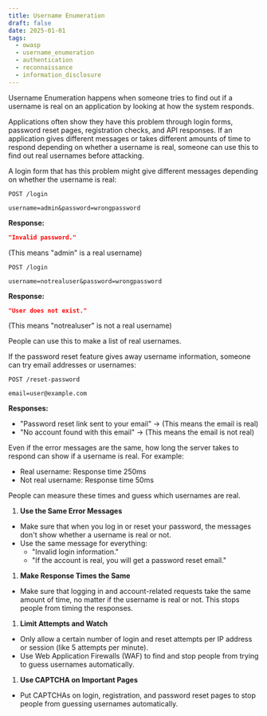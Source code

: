 ```yaml
---
title: Username Enumeration
draft: false
date: 2025-01-01
tags:
  - owasp
  - username_enumeration
  - authentication
  - reconnaissance
  - information_disclosure
---
```


Username Enumeration happens when someone tries to find out if a username is real on an application by looking at how the system responds.

Applications often show they have this problem through login forms, password reset pages, registration checks, and API responses. If an application gives different messages or takes different amounts of time to respond depending on whether a username is real, someone can use this to find out real usernames before attacking.

A login form that has this problem might give different messages depending on whether the username is real:

```http
POST /login

username=admin&password=wrongpassword
```

**Response:**

```json
"Invalid password."
```

(This means "admin" is a real username)

```http
POST /login

username=notrealuser&password=wrongpassword
```

**Response:**

```json
"User does not exist."
```

(This means "notrealuser" is not a real username)

People can use this to make a list of real usernames.

If the password reset feature gives away username information, someone can try email addresses or usernames:

```http
POST /reset-password

email=user@example.com
```

**Responses:**

- "Password reset link sent to your email" → (This means the email is real)
- "No account found with this email" → (This means the email is not real)

Even if the error messages are the same, how long the server takes to respond can show if a username is real. For example:

- Real username: Response time 250ms
- Not real username: Response time 50ms

People can measure these times and guess which usernames are real.

1. **Use the Same Error Messages**
- Make sure that when you log in or reset your password, the messages don't show whether a username is real or not.
- Use the same message for everything:
    - "Invalid login information."
    - "If the account is real, you will get a password reset email."
1. **Make Response Times the Same**
- Make sure that logging in and account-related requests take the same amount of time, no matter if the username is real or not. This stops people from timing the responses.
1. **Limit Attempts and Watch**
- Only allow a certain number of login and reset attempts per IP address or session (like 5 attempts per minute).
- Use Web Application Firewalls (WAF) to find and stop people from trying to guess usernames automatically.
1. **Use CAPTCHA on Important Pages**
- Put CAPTCHAs on login, registration, and password reset pages to stop people from guessing usernames automatically.

